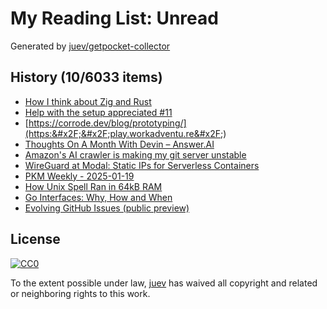 # My Reading List: Unread

Generated by [juev/getpocket-collector](https://github.com/juev/getpocket-collector)

## History (10/6033 items)

- [How I think about Zig and Rust](https://lewiscampbell.tech/blog/250117.html)
- [Help with the setup appreciated #11](https://codeberg.org/actions/meta/issues/11)
- [https://corrode.dev/blog/prototyping/](https:&#x2F;&#x2F;play.workadventu.re&#x2F;)
- [Thoughts On A Month With Devin – Answer.AI](https://www.answer.ai/posts/2025-01-08-devin.html)
- [Amazon's AI crawler is making my git server unstable](https://xeiaso.net/notes/2025/amazon-crawler/)
- [WireGuard at Modal: Static IPs for Serverless Containers](https://modal.com/blog/vprox)
- [PKM Weekly - 2025-01-19](https://ednico.substack.com/p/pkm-weekly-2025-01-19)
- [How Unix Spell Ran in 64kB RAM](https://blog.codingconfessions.com/p/how-unix-spell-ran-in-64kb-ram)
- [Go Interfaces: Why, How and When](https://nyadgar.com/posts/go-interfaces-why-how-and-when/)
- [Evolving GitHub Issues (public preview)](https://github.blog/changelog/2025-01-13-evolving-github-issues-public-preview/)

## License

[![CC0](https://mirrors.creativecommons.org/presskit/buttons/88x31/svg/cc-zero.svg)](https://creativecommons.org/publicdomain/zero/1.0/)

To the extent possible under law, [juev](https://github.com/juev) has waived all copyright and related or neighboring rights to this work.
